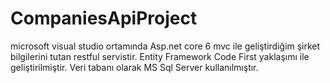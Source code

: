 # CompaniesApiProject
microsoft visual studio ortamında Asp.net core 6 mvc ile geliştirdiğim şirket bilgilerini tutan restful servistir.
Entity Framework Code First yaklaşımı ile geliştirilmiştir. Veri tabanı olarak MS Sql Server kullanılmıştır.
